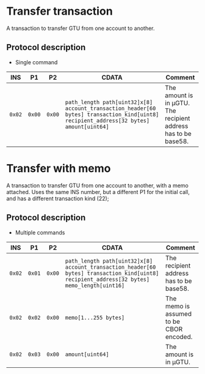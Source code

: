 # Transfer transaction

A transaction to transfer GTU from one account to another.

## Protocol description

* Single command

INS | P1 | P2 | CDATA | Comment |
|----|--------|-----|-------------|----|
| `0x02` | `0x00` | `0x00` | `path_length path[uint32]x[8] account_transaction_header[60 bytes] transaction_kind[uint8] recipient_address[32 bytes] amount[uint64]` | The amount is in µGTU. The recipient address has to be base58. |

# Transfer with memo

A transaction to transfer GTU from one account to another, with a memo attached.
Uses the same INS number, but a different P1 for the initial call, and has a different transaction kind (22);

## Protocol description

* Multiple commands

INS | P1 | P2 | CDATA | Comment |
|----|--------|-----|-------------|----|
| `0x02` | `0x01` | `0x00` | `path_length path[uint32]x[8] account_transaction_header[60 bytes] transaction_kind[uint8] recipient_address[32 bytes] memo_length[uint16]` | The recipient address has to be base58. |
| `0x02` | `0x02` | `0x00` | `memo[1...255 bytes]` | The memo is assumed to be CBOR encoded. |
| `0x02` | `0x03` | `0x00` | `amount[uint64]` | The amount is in µGTU. |
